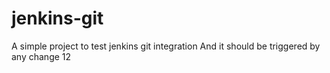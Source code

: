 # jenkins-git

A simple project to test jenkins git integration
And it should be triggered by any change
12
